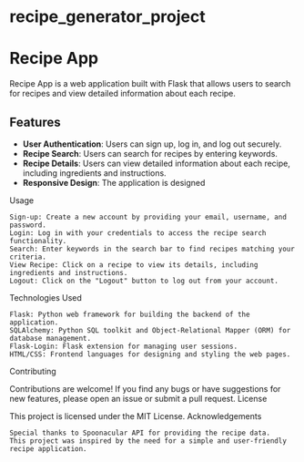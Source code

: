 # recipe_generator_project


# Recipe App

Recipe App is a web application built with Flask that allows users to search for recipes and view detailed information about each recipe.

## Features

- **User Authentication**: Users can sign up, log in, and log out securely.
- **Recipe Search**: Users can search for recipes by entering keywords.
- **Recipe Details**: Users can view detailed information about each recipe, including ingredients and instructions.
- **Responsive Design**: The application is designed

Usage

    Sign-up: Create a new account by providing your email, username, and password.
    Login: Log in with your credentials to access the recipe search functionality.
    Search: Enter keywords in the search bar to find recipes matching your criteria.
    View Recipe: Click on a recipe to view its details, including ingredients and instructions.
    Logout: Click on the "Logout" button to log out from your account.

Technologies Used

    Flask: Python web framework for building the backend of the application.
    SQLAlchemy: Python SQL toolkit and Object-Relational Mapper (ORM) for database management.
    Flask-Login: Flask extension for managing user sessions.
    HTML/CSS: Frontend languages for designing and styling the web pages.

Contributing

Contributions are welcome! If you find any bugs or have suggestions for new features, please open an issue or submit a pull request.
License

This project is licensed under the MIT License.
Acknowledgements

    Special thanks to Spoonacular API for providing the recipe data.
    This project was inspired by the need for a simple and user-friendly recipe application.





